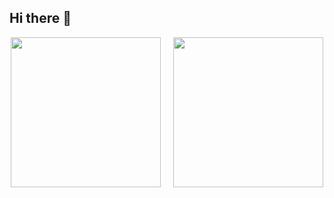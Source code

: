 ## Hi there 👋

<p align="center">
  <img height="240" src="https://github-readme-stats.vercel.app/api/top-langs/?username=yahyaahmedkhan&hide=jupyter%20notebook" />
  &nbsp;&nbsp;&nbsp;
  <img height="240" src="https://github-readme-stats.vercel.app/api?username=yahyaahmedkhan&show_icons=true" />
</p>

<!--
**YahyaAhmedKhan/YahyaAhmedKhan** is a ✨ _special_ ✨ repository because its `README.md` (this file) appears on your GitHub profile.

Here are some ideas to get you started:

- 🔭 I’m currently working on ...
- 🌱 I’m currently learning ...
- 👯 I’m looking to collaborate on ...
- 🤔 I’m looking for help with ...
- 💬 Ask me about ...
- 📫 How to reach me: ...
- 😄 Pronouns: ...
- ⚡ Fun fact: ...
-->
